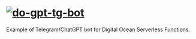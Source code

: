 # [![do-gpt-tg-bot](https://github.com/RamilGN/do-gpt-tg-bot/actions/workflows/github-actions-demo.yml/badge.svg)](https://github.com/RamilGN/do-gpt-tg-bot/actions/workflows/github-actions-demo.yml)

Example of Telegram/ChatGPT bot for Digital Ocean Serverless Functions.
